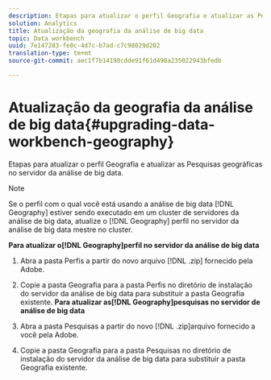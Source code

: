 ```yaml
---
description: Etapas para atualizar o perfil Geografia e atualizar as Pesquisas geográficas no servidor da análise de big data.
solution: Analytics
title: Atualização da geografia da análise de big data
topic: Data workbench
uuid: 7e147283-fe0c-4d7c-b7ad-c7c98029d202
translation-type: tm+mt
source-git-commit: aec1f7b14198cdde91f61d490a235022943bfedb

---
```



# Atualização da geografia da análise de big data{#upgrading-data-workbench-geography}

Etapas para atualizar o perfil Geografia e atualizar as Pesquisas geográficas no servidor da análise de big data.

>[!NOTE]
>
>Se o perfil com o qual você está usando a análise de big data [!DNL Geography] estiver sendo executado em um cluster de servidores da análise de big data, atualize o [!DNL Geography] perfil no servidor da análise de big data mestre no cluster.

**Para atualizar o[!DNL Geography]perfil no servidor da análise de big data**

1. Abra a pasta Perfis a partir do novo arquivo [!DNL .zip] fornecido pela Adobe.
1. Copie a pasta Geografia para a pasta Perfis no diretório de instalação do servidor da análise de big data para substituir a pasta Geografia existente.
   **Para atualizar as[!DNL Geography]pesquisas no servidor de análise de big data**

1. Abra a pasta Pesquisas a partir do novo [!DNL .zip]arquivo fornecido a você pela Adobe.
1. Copie a pasta Geografia para a pasta Pesquisas no diretório de instalação do servidor da análise de big data para substituir a pasta Geografia existente.

